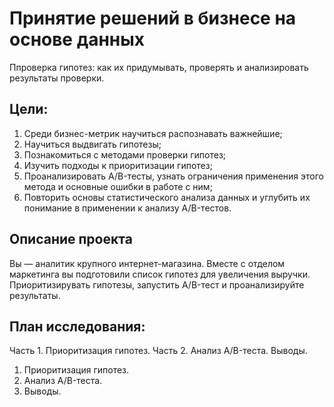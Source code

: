 # Принятие решений в бизнесе на основе данных
Ппроверка гипотез: как их придумывать, проверять и анализировать результаты проверки.
## Цели:
1. Среди бизнес-метрик научиться распознавать важнейшие;
2. Научиться выдвигать гипотезы;
3. Познакомиться с методами проверки гипотез;
4. Изучить подходы к приоритизации гипотез;
5. Проанализировать A/B-тесты, узнать ограничения применения этого метода и основные ошибки в работе с ним;
6. Повторить основы статистического анализа данных и углубить их понимание в применении к анализу A/B-тестов.
## Описание проекта
Вы — аналитик крупного интернет-магазина. Вместе с отделом маркетинга вы подготовили список гипотез для увеличения выручки.
Приоритизирувать гипотезы, запустить A/B-тест и проанализируйте результаты.

## План исследования: 

Часть 1. Приоритизация гипотез.
Часть 2. Анализ A/B-теста.
Выводы.
1. Приоритизация гипотез.
2. Анализ A/B-теста.
3. Выводы.
